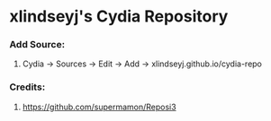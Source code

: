 # xlindseyj's Cydia Repository
### Add Source:
1. Cydia -> Sources -> Edit -> Add -> xlindseyj.github.io/cydia-repo

### Credits:
1. https://github.com/supermamon/Reposi3
